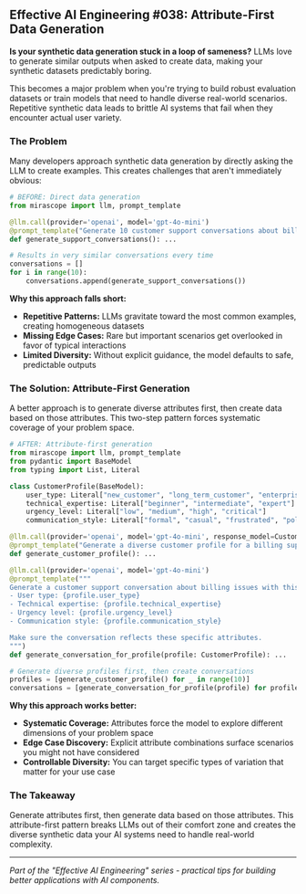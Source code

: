 ## Effective AI Engineering #038: Attribute-First Data Generation

**Is your synthetic data generation stuck in a loop of sameness?** LLMs love to generate similar outputs when asked to create data, making your synthetic datasets predictably boring.

This becomes a major problem when you're trying to build robust evaluation datasets or train models that need to handle diverse real-world scenarios. Repetitive synthetic data leads to brittle AI systems that fail when they encounter actual user variety.

### The Problem

Many developers approach synthetic data generation by directly asking the LLM to create examples. This creates challenges that aren't immediately obvious:

```python
# BEFORE: Direct data generation
from mirascope import llm, prompt_template

@llm.call(provider='openai', model='gpt-4o-mini')
@prompt_template("Generate 10 customer support conversations about billing issues")
def generate_support_conversations(): ...

# Results in very similar conversations every time
conversations = []
for i in range(10):
    conversations.append(generate_support_conversations())
```

**Why this approach falls short:**

- **Repetitive Patterns:** LLMs gravitate toward the most common examples, creating homogeneous datasets
- **Missing Edge Cases:** Rare but important scenarios get overlooked in favor of typical interactions
- **Limited Diversity:** Without explicit guidance, the model defaults to safe, predictable outputs

### The Solution: Attribute-First Generation

A better approach is to generate diverse attributes first, then create data based on those attributes. This two-step pattern forces systematic coverage of your problem space.

```python
# AFTER: Attribute-first generation
from mirascope import llm, prompt_template
from pydantic import BaseModel
from typing import List, Literal

class CustomerProfile(BaseModel):
    user_type: Literal["new_customer", "long_term_customer", "enterprise_user", "free_tier_user"]
    technical_expertise: Literal["beginner", "intermediate", "expert"]
    urgency_level: Literal["low", "medium", "high", "critical"]
    communication_style: Literal["formal", "casual", "frustrated", "polite"]

@llm.call(provider='openai', model='gpt-4o-mini', response_model=CustomerProfile)
@prompt_template("Generate a diverse customer profile for a billing support scenario")
def generate_customer_profile(): ...

@llm.call(provider='openai', model='gpt-4o-mini')
@prompt_template("""
Generate a customer support conversation about billing issues with this customer profile:
- User type: {profile.user_type}
- Technical expertise: {profile.technical_expertise}  
- Urgency level: {profile.urgency_level}
- Communication style: {profile.communication_style}

Make sure the conversation reflects these specific attributes.
""")
def generate_conversation_for_profile(profile: CustomerProfile): ...

# Generate diverse profiles first, then create conversations
profiles = [generate_customer_profile() for _ in range(10)]
conversations = [generate_conversation_for_profile(profile) for profile in profiles]
```

**Why this approach works better:**

- **Systematic Coverage:** Attributes force the model to explore different dimensions of your problem space
- **Edge Case Discovery:** Explicit attribute combinations surface scenarios you might not have considered
- **Controllable Diversity:** You can target specific types of variation that matter for your use case

### The Takeaway

Generate attributes first, then generate data based on those attributes. This attribute-first pattern breaks LLMs out of their comfort zone and creates the diverse synthetic data your AI systems need to handle real-world complexity.

---
*Part of the "Effective AI Engineering" series - practical tips for building better applications with AI components.*